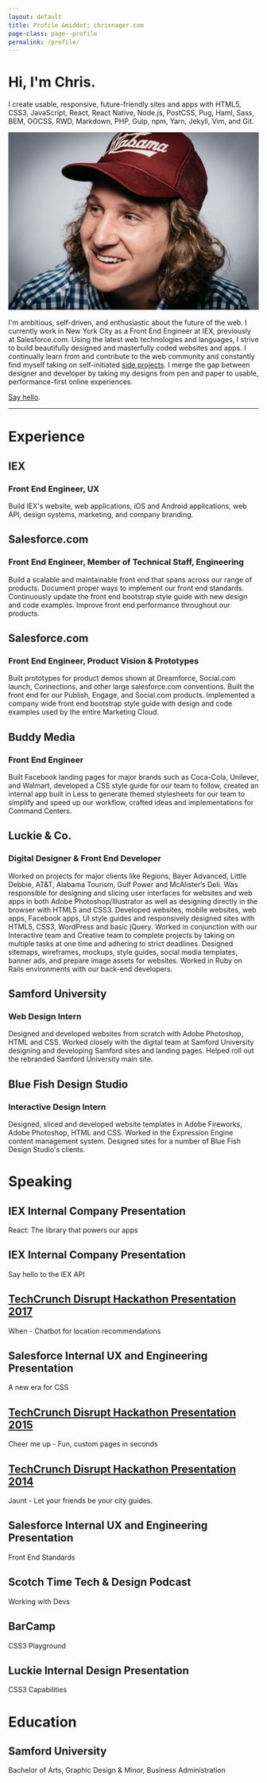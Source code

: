 ```yaml
---
layout: default
title: Profile &middot; chrisnager.com
page-class: page--profile
permalink: /profile/
---
```


# Hi, I'm Chris.

I create usable, responsive, future-friendly sites and apps with HTML5, CSS3, JavaScript, React, React Native, Node.js, PostCSS, Pug, Haml, Sass, BEM, OOCSS, RWD, Markdown, PHP, Gulp, npm, Yarn, Jekyll, Vim, and Git.

<a href="//instagram.com/chrisnager"><img class="profile-image" src="/img/hat.jpg" alt="Chris Nager wearing his favorite Alabama hat" title="Chris Nager in Brooklyn, NY during a snow storm"></a>

I'm ambitious, self-driven, and enthusiastic about the future of the web. I currently work in New York City as a Front End Engineer at IEX, previously at Salesforce.com. Using the latest web technologies and languages, I strive to build beautifully designed and masterfully coded websites and apps. I continually learn from and contribute to the web community and constantly find myself taking on self-initiated [side projects](/projects). I merge the gap between designer and developer by taking my designs from pen and paper to usable, performance-first online experiences.

[Say hello](mailto:chris@chrisnager.com).

---

# Experience

## IEX
### Front End Engineer, UX
Build IEX's website, web applications, iOS and Android applications, web API, design systems, marketing, and company branding.

## Salesforce.com
### Front End Engineer, Member of Technical Staff, Engineering
Build a scalable and maintainable front end that spans across our range of products. Document proper ways to implement our front end standards. Continuously update the front end bootstrap style guide with new design and code examples. Improve front end performance throughout our products.

## Salesforce.com
### Front End Engineer, Product Vision & Prototypes
Built prototypes for product demos shown at Dreamforce, Social.com launch, Connections, and other large salesforce.com conventions. Built the front end for our Publish, Engage, and Social.com products. Implemented a company wide front end bootstrap style guide with design and code examples used by the entire Marketing Cloud.

## Buddy Media
### Front End Engineer
Built Facebook landing pages for major brands such as Coca-Cola, Unilever, and Walmart, developed a CSS style guide for our team to follow, created an internal app built in Less to generate themed stylesheets for our team to simplify and speed up our workflow, crafted ideas and implementations for Command Centers.

## Luckie & Co.
### Digital Designer & Front End Developer
Worked on projects for major clients like Regions, Bayer Advanced, Little Debbie, AT&T, Alabama Tourism, Gulf Power and McAlister’s Deli. Was responsible for designing and slicing user interfaces for websites and web apps in both Adobe Photoshop/Illustrator as well as designing directly in the browser with HTML5 and CSS3. Developed websites, mobile websites, web apps, Facebook apps, UI style guides and responsively designed sites with HTML5, CSS3, WordPress and basic jQuery. Worked in conjunction with our Interactive team and Creative team to complete projects by taking on multiple tasks at one time and adhering to strict deadlines. Designed sitemaps, wireframes, mockups, style guides, social media templates, banner ads, and prepare image assets for websites. Worked in Ruby on Rails environments with our back-end developers.

## Samford University
### Web Design Intern
Designed and developed websites from scratch with Adobe Photoshop, HTML and CSS. Worked closely with the digital team at Samford University designing and developing Samford sites and landing pages. Helped roll out the rebranded Samford University main site.

## Blue Fish Design Studio
### Interactive Design Intern
Designed, sliced and developed website templates in Adobe Fireworks, Adobe Photoshop, HTML and CSS. Worked in the Expression Engine content management system. Designed sites for a number of Blue Fish Design Studio's clients.



# Speaking

## IEX Internal Company Presentation
React: The library that powers our apps

## IEX Internal Company Presentation
Say hello to the IEX API

## [TechCrunch Disrupt Hackathon Presentation 2017](//techcrunch.com/video/whentho/591879ff1de5a12724606c06)
When - Chatbot for location recommendations

## Salesforce Internal UX and Engineering Presentation
A new era for CSS

## [TechCrunch Disrupt Hackathon Presentation 2015](//techcrunch.com/video/cheer-me-up/518803581)
Cheer me up - Fun, custom pages in seconds

## [TechCrunch Disrupt Hackathon Presentation 2014](//ustre.am/_3bGTL:2613)
Jaunt - Let your friends be your city guides.

## Salesforce Internal UX and Engineering Presentation
Front End Standards

## Scotch Time Tech & Design Podcast
Working with Devs

## BarCamp
CSS3 Playground

## Luckie Internal Design Presentation
CSS3 Capabilities



# Education

## Samford University

Bachelor of Arts, Graphic Design & Minor, Business Administration
